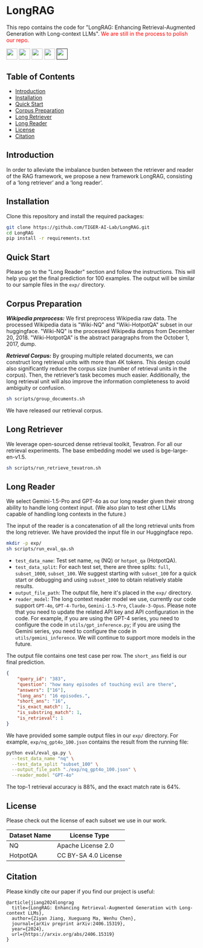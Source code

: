 # **LongRAG** 
This repo contains the code for "LongRAG: Enhancing Retrieval-Augmented Generation
with Long-context LLMs". <span style="color: red;">We are still in the process to polish our repo.</span>

<a target="_blank" href="https://arxiv.org/abs/2406.15319">
<img style="height:22pt" src="https://img.shields.io/badge/-Paper-red?style=flat&logo=arxiv"></a>
<a target="_blank" href="https://github.com/TIGER-AI-Lab/LongRAG">
<img style="height:22pt" src="https://img.shields.io/badge/-Code-green?style=flat&logo=github"></a>
<a target="_blank" href="https://tiger-ai-lab.github.io/LongRAG/">
<img style="height:22pt" src="https://img.shields.io/badge/-🌐%20Website-blue?style=flat"></a>
<a target="_blank" href="https://huggingface.co/datasets/TIGER-Lab/LongRAG">
<img style="height:22pt" src="https://img.shields.io/badge/-🤗%20Dataset-red?style=flat"></a>
<a target="_blank" href="">
<img style="height:22pt" src="https://img.shields.io/badge/-Tweet-blue?style=flat&logo=twitter"></a>
<br>


## **Table of Contents**
- [Introduction](#introduction)
- [Installation](#installation)
- [Quick Start](#quick-start)
- [Corpus Preparation](#corpus)
- [Long Retriever](#long-retriever)
- [Long Reader](#long-reader)
- [License](#license)
- [Citation](#citation)


## **Introduction**
In order to alleviate the imbalance burden between the retriever and reader of the RAG framework, 
we propose a new framework LongRAG, consisting of a ‘long retriever’ and a ‘long reader’.

## **Installation**

Clone this repository and install the required packages:
```bash
git clone https://github.com/TIGER-AI-Lab/LongRAG.git
cd LongRAG
pip install -r requirements.txt
```

## **Quick Start**
Please go to the "Long Reader" section and follow the instructions. This will help you get the final prediction for 100 examples. 
The output will be similar to our sample files in the ``exp/`` directory.

## **Corpus Preparation**

***Wikipedia preprocess:***
We first preprocess Wikipedia raw data. 
The processed Wikipedia data is "Wiki-NQ" and "Wiki-HotpotQA" subset in our huggingface.
"Wiki-NQ" is the processed Wikipedia dumps from December 20, 2018. "Wiki-HotpotQA" is 
the abstract paragraphs from the October 1, 2017, dump.

***Retrieval Corpus:*** By grouping multiple related documents, we can construct long 
retrieval units with more than 4K tokens. This design could also significantly reduce 
the corpus size (number of retrieval units in the corpus). Then, the retriever’s task 
becomes much easier. Additionally, the long retrieval unit will also improve the 
information completeness to avoid ambiguity or confusion.

```bash
sh scripts/group_documents.sh
```

We have released our retrieval corpus.

## **Long Retriever**
We leverage open-sourced dense retrieval toolkit, Tevatron. For all our retrieval experiments. 
The base embedding model we used is bge-large-en-v1.5.
```bash
sh scripts/run_retrieve_tevatron.sh
```

## **Long Reader**
We select Gemini-1.5-Pro and GPT-4o as our long reader given their strong ability
to handle long context input. (We also plan to test other LLMs capable of handling long contexts in the future.)

The input of the reader is a concatenation of all the long retrieval units from the long retriever.
We have provided the input file in our Huggingface repo.

```bash
mkdir -p exp/
sh scripts/run_eval_qa.sh
```
+ ``test_data_name``: Test set name, ``nq`` (NQ) or ``hotpot_qa`` (HotpotQA).
+ ``test_data_split``: For each test set, there are three splits: ``full``, ``subset_1000``, ``subset_100``. We suggest starting with ``subset_100`` for a 
quick start or debugging and using ``subset_1000`` to obtain relatively stable results.
+ ``output_file_path``: The output file, here it's placed in the ``exp/`` directory.
+ ``reader_model``: The long context reader model we use, currently our code support ``GPT-4o``, ``GPT-4-Turbo``, ``Gemini-1.5-Pro``, ``Claude-3-Opus``.
Please note that you need to update the related API key and API configuration in the code. For example, if you are using the GPT-4 series, you need to 
configure the code in  ``utils/gpt_inference.py``; if you are using the Gemini series, you need to configure the code in  ``utils/gemini_inference``. 
We will continue to support more models in the future.

The output file contains one test case per row. The ``short_ans`` field is our final prediction.

```json
{
    "query_id": "383", 
    "question": "how many episodes of touching evil are there", 
    "answers": ["16"], 
    "long_ans": "16 episodes.", 
    "short_ans": "16", 
    "is_exact_match": 1, 
    "is_substring_match": 1, 
    "is_retrieval": 1
}
```
We have provided some sample output files in our `exp/` directory. For example, ``exp/nq_gpt4o_100.json`` contains
the result from the running file:
```bash
python eval/eval_qa.py \
  --test_data_name "nq" \
  --test_data_split "subset_100" \
  --output_file_path "./exp/nq_gpt4o_100.json" \
  --reader_model "GPT-4o"
```
The top-1 retrieval accuracy is 88%, and the exact match rate is 64%.

## **License**
Please check out the license of each subset we use in our work.

| Dataset Name 	 | License Type   	               |
|----------------|--------------------------------|
| NQ        	    | Apache License 2.0           	 |
| HotpotQA    	  | CC BY-SA 4.0 License           |


## **Citation**

Please kindly cite our paper if you find our project is useful:

```
@article{jiang2024longrag
  title={LongRAG: Enhancing Retrieval-Augmented Generation with Long-context LLMs},
  author={Ziyan Jiang, Xueguang Ma, Wenhu Chen},
  journal={arXiv preprint arXiv:2406.15319},
  year={2024},
  url={https://arxiv.org/abs/2406.15319}
}
```
